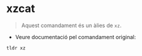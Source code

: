 # xzcat

> Aquest comandament és un àlies de `xz`.

- Veure documentació pel comandament original:

`tldr xz`
